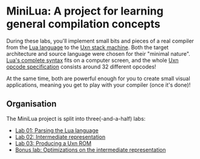 # MiniLua: A project for learning general compilation concepts
During these labs, you'll implement small bits and pieces of a real compiler from
the [Lua language](https://www.lua.org/home.html) to the 
[Uxn stack machine](https://wiki.xxiivv.com/site/uxn.html). Both the target architecture
and source language were chosen for their "minimal nature". 
[Lua's complete syntax](https://www.lua.org/manual/5.4/manual.html#9) fits
on a computer screen, and the whole [Uxn opcode specification](https://wiki.xxiivv.com/site/uxntal_opcodes.html) 
consists around 32 different opcodes!

At the same time, both are powerful enough for you to create small visual applications,
meaning you get to play with your compiler (once it's done)!

## Organisation
The MiniLua project is split into three(-and-a-half) labs:
- [Lab 01: Parsing the Lua language](./lab1/index.html)
- [Lab 02: Intermediate representation](./lab2/index.html)
- [Lab 03: Producing a Uxn ROM](./lab3/index.html)
- [Bonus lab: Optimizations on the intermediate representation](./lab4/index.html)
